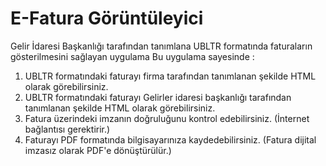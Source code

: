 # E-Fatura Görüntüleyici
Gelir İdaresi Başkanlığı tarafından tanımlana UBLTR formatında faturaların gösterilmesini sağlayan uygulama
Bu uygulama sayesinde :
<ol>
  <li>UBLTR formatındaki faturayı firma tarafından tanımlanan şekilde HTML olarak görebilirsiniz.</li>
  <li>UBLTR formatındaki faturayı Gelirler idaresi başkanlığı tarafından tanımlanan  şekilde HTML olarak görebilirsiniz.</li>
  <li>Fatura üzerindeki imzanın doğruluğunu kontrol edebilirsiniz. (İnternet bağlantısı gerektirir.)</li>
  <li>Faturayı PDF formatında bilgisayarınıza kaydedebilirsiniz. (Fatura dijital imzasız olarak PDF'e dönüştürülür.)</li>
</ol>
